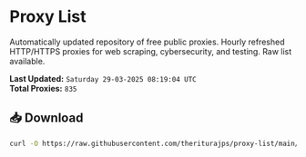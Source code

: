 # Proxy List

Automatically updated repository of free public proxies. Hourly refreshed HTTP/HTTPS proxies for web scraping, cybersecurity, and testing. Raw list available.

**Last Updated:** `Saturday 29-03-2025 08:19:04 UTC`  
**Total Proxies:** `835`

## 📥 Download
```bash
curl -O https://raw.githubusercontent.com/theriturajps/proxy-list/main/proxies.txt
